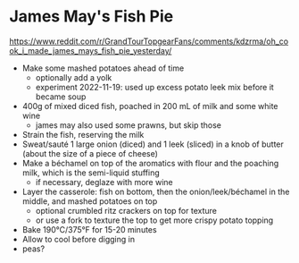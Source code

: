 # James May's Fish Pie

https://www.reddit.com/r/GrandTourTopgearFans/comments/kdzrma/oh_cook_i_made_james_mays_fish_pie_yesterday/

* Make some mashed potatoes ahead of time
  * optionally add a yolk
  * experiment 2022-11-19: used up excess potato leek mix before it became soup
* 400g of mixed diced fish, poached in 200 mL of milk and some white wine
  * james may also used some prawns, but skip those
* Strain the fish, reserving the milk
* Sweat/sauté 1 large onion (diced) and 1 leek (sliced) in a knob of butter (about the size of a piece of cheese)
* Make a béchamel on top of the aromatics with flour and the poaching milk, which is the semi-liquid stuffing
  * if necessary, deglaze with more wine
* Layer the casserole: fish on bottom, then the onion/leek/béchamel in the middle, and mashed potatoes on top
  * optional crumbled ritz crackers on top for texture
  * or use a fork to texture the top to get more crispy potato topping
* Bake 190°C/375°F for 15-20 minutes
* Allow to cool before digging in
* peas?